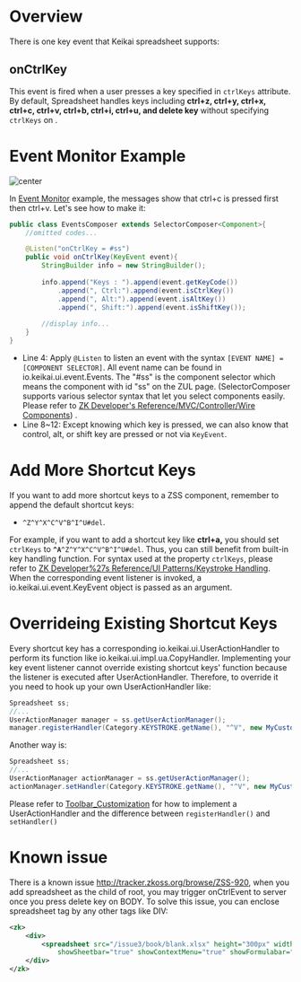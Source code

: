 # Overview

There is one key event that Keikai spreadsheet supports:

## onCtrlKey

This event is fired when a user presses a key specified in `ctrlKeys`
attribute. By default, Spreadsheet handles keys including **ctrl+z,
ctrl+y, ctrl+x, ctrl+c, ctrl+v, ctrl+b, ctrl+i, ctrl+u, and delete key**
without specifying `ctrlKeys` on <spreadsheet>.

# Event Monitor Example

![ center](zss-essentials-events-key.png " center")

In [Event
Monitor](ZK_Spreadsheet_Essentials_3/Working_with_Spreadsheet/Handling_Events/Editing_Event#Event_Monitor_Example "wikilink")
example, the messages show that ctrl+c is pressed first then ctrl+v.
Let's see how to make it:

``` java
public class EventsComposer extends SelectorComposer<Component>{
    //omitted codes...

    @Listen("onCtrlKey = #ss")
    public void onCtrlKey(KeyEvent event){
        StringBuilder info = new StringBuilder();
        
        info.append("Keys : ").append(event.getKeyCode())
            .append(", Ctrl:").append(event.isCtrlKey())
            .append(", Alt:").append(event.isAltKey())
            .append(", Shift:").append(event.isShiftKey());
        
        //display info...
    }
}
```

  - Line 4: Apply `@Listen` to listen an event with the syntax `[EVENT
    NAME] = [COMPONENT SELECTOR]`. All event name can be found in
    <javadoc directory="keikai">io.keikai.ui.event.Events</javadoc>.
    The "\#ss" is the component selector which means the component with
    id "ss" on the ZUL page. (SelectorComposer supports various selector
    syntax that let you select components easily. Please refer to [ZK
    Developer's Reference/MVC/Controller/Wire
    Components](ZK_Developer's_Reference/MVC/Controller/Wire_Components "wikilink"))
    .
  - Line 8\~12: Except knowing which key is pressed, we can also know
    that control, alt, or shift key are pressed or not via `KeyEvent`.

# Add More Shortcut Keys

If you want to add more shortcut keys to a ZSS component, remember to
append the default shortcut keys:

  -   
    `^Z^Y^X^C^V^B^I^U#del`.

For example, if you want to add a shortcut key like **ctrl+a,** you
should set `ctrlKeys` to **`^A`**`^Z^Y^X^C^V^B^I^U#del`. Thus, you can
still benefit from built-in key handling function. For syntax used at
the property `ctrlKeys`, please refer to [ZK Developer%27s Reference/UI
Patterns/Keystroke
Handling](ZK_Developer%27s_Reference/UI_Patterns/Keystroke_Handling "wikilink").
When the corresponding event listener is invoked, a
<javadoc directory="keikai">io.keikai.ui.event.KeyEvent</javadoc>
object is passed as an argument.

# Overrideing Existing Shortcut Keys

Every shortcut key has a corresponding
<javadoc directory='zss'>io.keikai.ui.UserActionHandler</javadoc> to
perform its function like <javadoc directory='zss'>
io.keikai.ui.impl.ua.CopyHandler</javadoc>. Implementing your key
event listener cannot override existing shortcut keys' function because
the listener is executed after UserActionHandler. Therefore, to override
it you need to hook up your own UserActionHandler like:

``` java
Spreadsheet ss;
//...
UserActionManager manager = ss.getUserActionManager();
manager.registerHandler(Category.KEYSTROKE.getName(), "^V", new MyCustomPasteHandler());
```

Another way is:

``` java
Spreadsheet ss;
//...
UserActionManager actionManager = ss.getUserActionManager();
actionManager.setHandler(Category.KEYSTROKE.getName(), "^V", new MyCustomPasteHandler());
```

Please refer to [
Toolbar\_Customization](ZK_Spreadsheet_Essentials/Working_with_Spreadsheet/Advanced/Toolbar_Customization "wikilink")
for how to implement a UserActionHandler and the difference between
`registerHandler()` and `setHandler()`

# Known issue

There is a known issue <http://tracker.zkoss.org/browse/ZSS-920>, when
you add spreadsheet as the child of root, you may trigger onCtrlEvent to
server once you press delete key on BODY. To solve this issue, you can
enclose spreadsheet tag by any other tags like DIV:

``` xml
<zk>
    <div>
        <spreadsheet src="/issue3/book/blank.xlsx" height="300px" width="300px" 
            showSheetbar="true" showContextMenu="true" showFormulabar="true"/>
    </div>
</zk>
```

